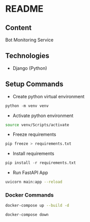 # README

## Content

Bot Monitoring Service

## Technologies

- Django (Python)

## Setup Commands

- Create python virtual environment

```python
python -m venv venv
```

- Activate python environment

```bash
source venv/Scripts/activate
```

- Freeze requirements

```python
pip freeze > requirements.txt
```

- Install requirements

```python
pip install -r requirements.txt
```

- Run FastAPI App

```bash
uvicorn main:app --reload
```

### Docker Commands

```bash
docker-compose up --build -d

docker-compose down
```
